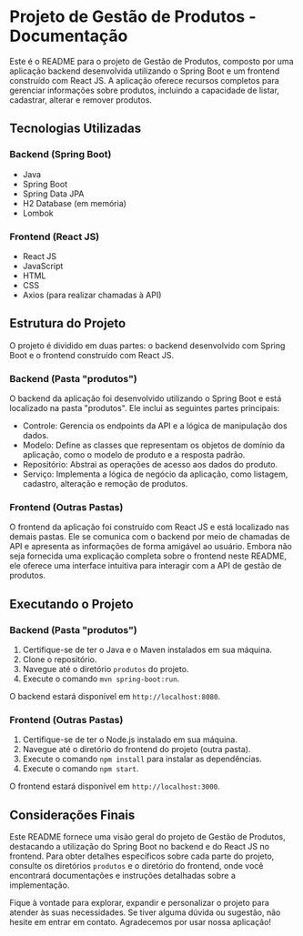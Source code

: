 # Projeto de Gestão de Produtos - Documentação

Este é o README para o projeto de Gestão de Produtos, composto por uma aplicação backend desenvolvida utilizando o Spring Boot e um frontend construído com React JS. A aplicação oferece recursos completos para gerenciar informações sobre produtos, incluindo a capacidade de listar, cadastrar, alterar e remover produtos.

## Tecnologias Utilizadas

### Backend (Spring Boot)

- Java
- Spring Boot
- Spring Data JPA
- H2 Database (em memória)
- Lombok

### Frontend (React JS)

- React JS
- JavaScript
- HTML
- CSS
- Axios (para realizar chamadas à API)

## Estrutura do Projeto

O projeto é dividido em duas partes: o backend desenvolvido com Spring Boot e o frontend construído com React JS.

### Backend (Pasta "produtos")

O backend da aplicação foi desenvolvido utilizando o Spring Boot e está localizado na pasta "produtos". Ele inclui as seguintes partes principais:

- Controle: Gerencia os endpoints da API e a lógica de manipulação dos dados.
- Modelo: Define as classes que representam os objetos de domínio da aplicação, como o modelo de produto e a resposta padrão.
- Repositório: Abstrai as operações de acesso aos dados do produto.
- Serviço: Implementa a lógica de negócio da aplicação, como listagem, cadastro, alteração e remoção de produtos.

### Frontend (Outras Pastas)

O frontend da aplicação foi construído com React JS e está localizado nas demais pastas. Ele se comunica com o backend por meio de chamadas de API e apresenta as informações de forma amigável ao usuário. Embora não seja fornecida uma explicação completa sobre o frontend neste README, ele oferece uma interface intuitiva para interagir com a API de gestão de produtos.

## Executando o Projeto

### Backend (Pasta "produtos")

1. Certifique-se de ter o Java e o Maven instalados em sua máquina.
2. Clone o repositório.
3. Navegue até o diretório `produtos` do projeto.
4. Execute o comando `mvn spring-boot:run`.

O backend estará disponível em `http://localhost:8080`.

### Frontend (Outras Pastas)

1. Certifique-se de ter o Node.js instalado em sua máquina.
2. Navegue até o diretório do frontend do projeto (outra pasta).
3. Execute o comando `npm install` para instalar as dependências.
4. Execute o comando `npm start`.

O frontend estará disponível em `http://localhost:3000`.

## Considerações Finais

Este README fornece uma visão geral do projeto de Gestão de Produtos, destacando a utilização do Spring Boot no backend e do React JS no frontend. Para obter detalhes específicos sobre cada parte do projeto, consulte os diretórios `produtos` e o diretório do frontend, onde você encontrará documentações e instruções detalhadas sobre a implementação.

Fique à vontade para explorar, expandir e personalizar o projeto para atender às suas necessidades. Se tiver alguma dúvida ou sugestão, não hesite em entrar em contato. Agradecemos por usar nossa aplicação!

